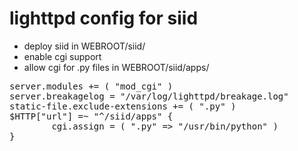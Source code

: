 # lighttpd config for siid

- deploy siid in WEBROOT/siid/
- enable cgi support
- allow cgi for .py files in WEBROOT/siid/apps/

<pre>
server.modules += ( "mod_cgi" )
server.breakagelog = "/var/log/lighttpd/breakage.log"
static-file.exclude-extensions += ( ".py" )
$HTTP["url"] =~ "^/siid/apps" {
        cgi.assign = ( ".py" => "/usr/bin/python" )
}</pre>
